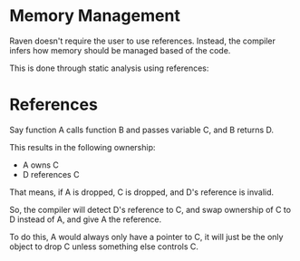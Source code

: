 # Memory Management

Raven doesn't require the user to use references. Instead,
the compiler infers how memory should be managed based of the code.

This is done through static analysis using references:

# References

Say function A calls function B and passes variable C, and B returns D.

This results in the following ownership:

- A owns C
- D references C

That means, if A is dropped, C is dropped, and D's reference is invalid.

So, the compiler will detect D's reference to C, and swap ownership 
of C to D instead of A, and give A the reference.

To do this, A would always only have a pointer to C, it will just be the only
object to drop C unless something else controls C.

